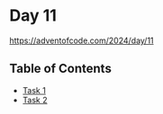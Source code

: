# Day 11

<https://adventofcode.com/2024/day/11>

## Table of Contents

- [Task 1](task1/src/main.rs)
- [Task 2](task2/src/main.rs)
